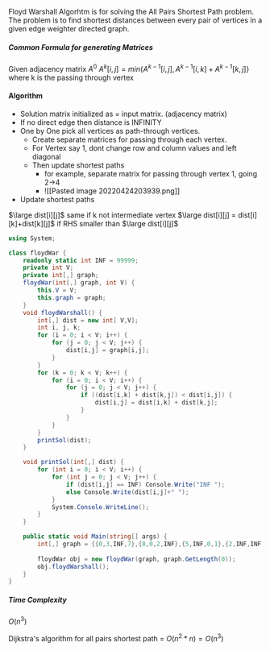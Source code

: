 Floyd Warshall Algorhtm is for solving the All Pairs Shortest Path problem. The problem is to find shortest distances between every pair of vertices in a given edge weighter directed graph.

##### Common Formula for generating Matrices
Given adjacency matrix $A^0$
$A^k [i,j] = min\{A^{k-1} [i,j],A^{k-1} [i,k]+A^{k-1} [k,j]\}$
where k is the passing through vertex

#### Algorithm
* Solution matrix initialized as = input matrix. (adjacency matrix)
* If no direct edge then distance is INFINITY
* One by One pick all vertices as path-through vertices.
	* Create separate matrices for passing through each vertex.
	* For Vertex say 1, dont change row and column values and left diagonal
	* Then update shortest paths
		* for example, separate matrix for passing through vertex 1, going 2->4
		* ![[Pasted image 20220424203939.png]]
* Update shortest paths

$\large dist[i][j]$ same if k not intermediate vertex
$\large dist[i][j] = dist[i][k]+dist[k][j]$ if RHS smaller than $\large dist[i][j]$

```cs
using System;

class floydWar {
    readonly static int INF = 99999;
    private int V;
    private int[,] graph;
    floydWar(int[,] graph, int V) {
        this.V = V;
        this.graph = graph;
    }
    void floydWarshall() {
        int[,] dist = new int[ V,V];
        int i, j, k;
        for (i = 0; i < V; i++) {
            for (j = 0; j < V; j++) {
                dist[i,j] = graph[i,j];
            }
        }
        for (k = 0; k < V; k++) {
            for (i = 0; i < V; i++) {
                for (j = 0; j < V; j++) {
                    if ((dist[i,k] + dist[k,j]) < dist[i,j]) {
                        dist[i,j] = dist[i,k] + dist[k,j];
                    }
                }
            }
        }
        printSol(dist);
    }

    void printSol(int[,] dist) {
        for (int i = 0; i < V; i++) {
            for (int j = 0; j < V; j++) {
                if (dist[i,j] == INF) Console.Write("INF ");
                else Console.Write(dist[i,j]+" ");
            }
            System.Console.WriteLine();
        }
    }

    public static void Main(string[] args) {
        int[,] graph = {{0,3,INF,7},{8,0,2,INF},{5,INF,0,1},{2,INF,INF,0}};
                        
        floydWar obj = new floydWar(graph, graph.GetLength(0));
        obj.floydWarshall();
    }
}
```

##### Time Complexity
$O(n^3)$

Dijkstra's algorithm for all pairs shortest path = $O(n^2*n)=O(n^3)$
